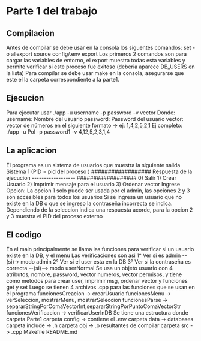 # Parte 1 del trabajo

## Compilacion
Antes de compilar se debe usar en la consola los siguentes comandos: 
    set -o allexport 
    source config/.env
    export
Los primeros 2 comandos son para cargar las variables de entorno, el export muestra todas esta variables y permite verificar si este proceso fue exitoso (deberia aparece DB_USERS en la lista)
Para compilar se debe usar make en la consola, asegurarse que este el la carpeta correspondiente a la parte1.

## Ejecucion
Para ejecutar usar 
    ./app -u username -p password -v vector
Donde:
    username: Nombre del usuario
    password: Password del usuario
    vector: vector de números en el siguiente formato -> ej: 1,4,2,5,2,1
Ej completo:
    ./app -u Pol -p password1 -v 4,12,5,2,3,1,4

## La aplicacion
El programa es un sistema de usuarios que muestra la siguiente salida
    Sistema 1 (PID = pid del proceso )
    ##################
    Respuesta de la ejecucion
    ------------------
    ##################
    0) Salir
    1) Crear Usuario
    2) Imprimir mensaje para el usuario
    3) Ordenar vector
    Ingrese Opcion: 
La opcion 1 solo puede ser usada por el admin, las opciones 2 y 3 son accesibles para todos los usuarios
Si se ingresa un usuario que no existe en la DB o que se ingreso la contraseña incorrecta se indica.
Dependiendo de la seleccion indica una respuesta acorde, para la opcion 2 y 3 muestra el PID del proceso externo

## El codigo
En el main principalmente se llama las funciones para verificar si un usuario existe en la DB, y el menu
Las verificaciones son asi
    1° Ver si es admin --(si)-> modo admin
    2° Ver si el user esta en la DB
    3° Ver si la contraseña es correcta --(si)--> modo userNormal
Se usa un objeto usuario con 4 atributos, nombre, password, vector numeros, vector permisos, y tiene como metodos para crear user, imprimir msg, ordenar vector y funciones get y set
Luego se tienen 4 archivos .cpp para las funciones que se usan en el programa
    funcionesCreacion -> crearUsuario
    funcionesMenu -> verSeleccion, mostrarMenu, mostrarSeleccion
    funcionesParse -> separarStringPorComaVectorInt,separarStringPorPuntoComaVectorStr
    funcionesVerificacion -> verificarUserInDB
Se tiene una estructura donde
    carpeta Parte1
        carpeta config -> contiene el .env
        carpeta data -> databases
        carpeta include -> .h
        carpeta obj -> .o resultantes de compilar
        carpeta src -> .cpp
    Makefile
    README.md
    